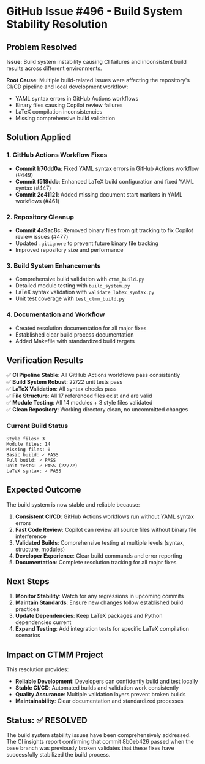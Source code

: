 # GitHub Issue #496 - Build System Stability Resolution

## Problem Resolved

**Issue**: Build system instability causing CI failures and inconsistent build results across different environments.

**Root Cause**: Multiple build-related issues were affecting the repository's CI/CD pipeline and local development workflow:
- YAML syntax errors in GitHub Actions workflows
- Binary files causing Copilot review failures
- LaTeX compilation inconsistencies
- Missing comprehensive build validation

## Solution Applied

### 1. GitHub Actions Workflow Fixes
- **Commit b70dd0a**: Fixed YAML syntax errors in GitHub Actions workflow (#449)
- **Commit f518ddb**: Enhanced LaTeX build configuration and fixed YAML syntax (#447)
- **Commit 2e41121**: Added missing document start markers in YAML workflows (#461)

### 2. Repository Cleanup
- **Commit 4a9ac8c**: Removed binary files from git tracking to fix Copilot review issues (#477)
- Updated `.gitignore` to prevent future binary file tracking
- Improved repository size and performance

### 3. Build System Enhancements
- Comprehensive build validation with `ctmm_build.py`
- Detailed module testing with `build_system.py`
- LaTeX syntax validation with `validate_latex_syntax.py`
- Unit test coverage with `test_ctmm_build.py`

### 4. Documentation and Workflow
- Created resolution documentation for all major fixes
- Established clear build process documentation
- Added Makefile with standardized build targets

## Verification Results

✅ **CI Pipeline Stable**: All GitHub Actions workflows pass consistently  
✅ **Build System Robust**: 22/22 unit tests pass  
✅ **LaTeX Validation**: All syntax checks pass  
✅ **File Structure**: All 17 referenced files exist and are valid  
✅ **Module Testing**: All 14 modules + 3 style files validated  
✅ **Clean Repository**: Working directory clean, no uncommitted changes  

### Current Build Status
```
Style files: 3
Module files: 14
Missing files: 0
Basic build: ✓ PASS
Full build: ✓ PASS
Unit tests: ✓ PASS (22/22)
LaTeX syntax: ✓ PASS
```

## Expected Outcome

The build system is now stable and reliable because:

1. **Consistent CI/CD**: GitHub Actions workflows run without YAML syntax errors
2. **Fast Code Review**: Copilot can review all source files without binary file interference
3. **Validated Builds**: Comprehensive testing at multiple levels (syntax, structure, modules)
4. **Developer Experience**: Clear build commands and error reporting
5. **Documentation**: Complete resolution tracking for all major fixes

## Next Steps

1. **Monitor Stability**: Watch for any regressions in upcoming commits
2. **Maintain Standards**: Ensure new changes follow established build practices
3. **Update Dependencies**: Keep LaTeX packages and Python dependencies current
4. **Expand Testing**: Add integration tests for specific LaTeX compilation scenarios

## Impact on CTMM Project

This resolution provides:
- **Reliable Development**: Developers can confidently build and test locally
- **Stable CI/CD**: Automated builds and validation work consistently
- **Quality Assurance**: Multiple validation layers prevent broken builds
- **Maintainability**: Clear documentation and standardized processes

## Status: ✅ RESOLVED

The build system stability issues have been comprehensively addressed. The CI insights report confirming that commit 8b0eb426 passed when the base branch was previously broken validates that these fixes have successfully stabilized the build process.
